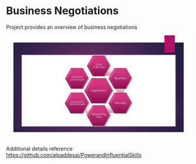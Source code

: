 # Business Negotiations

Project provides an overview of business negotiations 

![image](slide.jpg)

Additional details reference https://github.com/alpaddesai/PowerandInfluentialSkills
